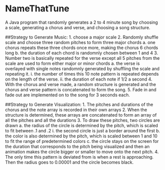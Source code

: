 # NameThatTune

A Java program that randomly generates a 2 to 4 minute song by choosing a scale, generating a chorus and verse, and choosing a song structure.

##Strategy to Generate Music:
	1. choose a major scale 
	2. Randomly shuffle scale and choose three random pitches to form three major chords
		a. one chorus repeats these three chords once more, making the chorus 6 chords long
		b. the duration of each chord is randomnly chosen between 1 and 4
	3. Number two is basically repeated for the verse except all 5 pitches from the scale are used to form either major or minor chords
		a. the verse is overlayed with single notes randomnly generated by shuffling the scale and repeating it.
			i. the number of times this 10 note pattern is repeated depends on the length of the verse.
			ii. the duration of each note if 1/2 a second 
	4. With the chorus and verse made, a random structure is generated and the chorus and verse pattern is concatenated to form the song.
	5. Fade in and fade out are implemented on to the song for 3 seconds each.
	
##Strategy to Generate Visualization:
	1. The pitches and durations of the chorus and the note array is recorded in their own arrays
	2. When the structure is determined, these arrays are concatenated to form an array of all the pitches and all the durations 
	3. To draw these pitches, two circles are drawn 
		a. the radius of the circle is determined by the pitch, which is scaled to fit between .1 and .2
			i. the second circle is just a border around the first 
		b. the color is also determined by the pitch, which is scaled between 1 and 10 to fit the range of predetermined colors
		c. the circle stays on the screen for the duration that corresponds to the pitch being visualized and then an animation makes the circle bigger or smaller to move onto the next pitch.
  4. The only time this pattern is deviated from is when a rest is approaching. Then the radius goes to 0.00001 and the circle becomes black. 

